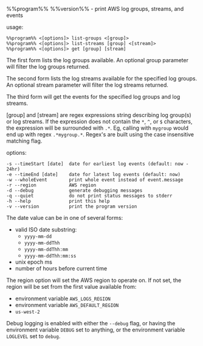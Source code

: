 %%program%% %%version%% - print AWS log groups, streams, and events

usage:

    %%program%% <[options]> list-groups <[group]>
    %%program%% <[options]> list-streams [group] <[stream]>
    %%program%% <[options]> get [group] [stream]

The first form lists the log groups available.  An optional group parameter
will filter the log groups returned.

The second form lists the log streams available for the specified log groups.
An optional stream parameter will filter the log streams returned.

The third form will get the events for the specified log groups and log streams.

[group] and [stream] are regex expressions string describing log group(s) or
log streams.  If the expression does not contain the `*`, `^`, or `$`
characters, the expression will be surrounded with `.*`.  Eg, calling with
`mygroup` would end up with regex `.*mygroup.*`.  Regex's are built using
the case insensitive matching flag.

options:

    -s --timeStart [date]  date for earliest log events (default: now - 24hr)
    -e --timeEnd [date]    date for latest log events (default: now)
    -w --wholeEvent        print whole event instead of event.message
    -r --region            AWS region
    -d --debug             generate debugging messages
    -q --quiet             do not print status messages to stderr
    -h --help              print this help
    -v --version           print the program version

The date value can be in one of several forms:

* valid ISO date substring:
  * `yyyy-mm-dd`
  * `yyyy-mm-ddThh`
  * `yyyy-mm-ddThh:mm`
  * `yyyy-mm-ddThh:mm:ss`
* unix epoch ms
* number of hours before current time

The region option will set the AWS region to operate on.  If not set, the
region will be set from the first value available from:

* environment variable `AWS_LOGS_REGION`
* environment variable `AWS_DEFAULT_REGION`
* `us-west-2`

Debug logging is enabled with either the `--debug` flag, or having the
environment variable `DEBUG` set to anything, or the environment variable
`LOGLEVEL` set to `debug`.
